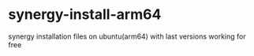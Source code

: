 # synergy-install-arm64
synergy installation files on ubuntu(arm64) with last versions working for free
